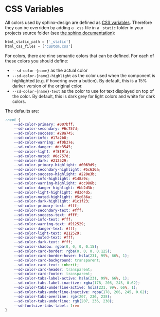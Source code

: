 # CSS Variables

All colors used by sphinx-design are defined as [CSS variables](https://developer.mozilla.org/en-US/docs/Web/CSS/Using_CSS_custom_properties).
Therefore they can be overriden by adding a `.css` file in a `_static` folder in your projects source folder (see [the sphinx documentation](https://www.sphinx-doc.org/en/master/usage/configuration.html#confval-html_css_files)):

```python
html_static_path = ['_static']
html_css_files = ['custom.css']
```

For colors, there are nine semantic colors that can be defined.
For each of these colors you should define:

- `--sd-color-{name}` as the actual color
- `--sd-color-{name}-highlight` as the color used when the component is highlighted
  (e.g. if hovering over a button). By default, this is a 15% darker version of the original color.
- `--sd-color-{name}-text` as the color to use for text displayed on top of the color.
  By default, this is dark grey for light colors and white for dark colors.

The defaults are:

```css
:root {
    --sd-color-primary: #007bff;
    --sd-color-secondary: #6c757d;
    --sd-color-success: #28a745;
    --sd-color-info: #17a2b8;
    --sd-color-warning: #f0b37e;
    --sd-color-danger: #dc3545;
    --sd-color-light: #f8f9fa;
    --sd-color-muted: #6c757d;
    --sd-color-dark: #212529;
    --sd-color-primary-highlight: #0069d9;
    --sd-color-secondary-highlight: #5c636a;
    --sd-color-success-highlight: #228e3b;
    --sd-color-info-highlight: #148a9c;
    --sd-color-warning-highlight: #cc986b;
    --sd-color-danger-highlight: #bb2d3b;
    --sd-color-light-highlight: #d3d4d5;
    --sd-color-muted-highlight: #5c636a;
    --sd-color-dark-highlight: #1c1f23;
    --sd-color-primary-text: #fff;
    --sd-color-secondary-text: #fff;
    --sd-color-success-text: #fff;
    --sd-color-info-text: #fff;
    --sd-color-warning-text: #212529;
    --sd-color-danger-text: #fff;
    --sd-color-light-text: #212529;
    --sd-color-muted-text: #fff;
    --sd-color-dark-text: #fff;
    --sd-color-shadow: rgba(0, 0, 0, 0.15);
    --sd-color-card-border: rgba(0, 0, 0, 0.125);
    --sd-color-card-border-hover: hsla(231, 99%, 66%, 1);
    --sd-color-card-background: transparent;
    --sd-color-card-text: inherit;
    --sd-color-card-header: transparent;
    --sd-color-card-footer: transparent;
    --sd-color-tabs-label-active: hsla(231, 99%, 66%, 1);
    --sd-color-tabs-label-inactive: rgba(178, 206, 245, 0.62);
    --sd-color-tabs-underline-active: hsla(231, 99%, 66%, 1);
    --sd-color-tabs-underline-inactive: rgba(178, 206, 245, 0.62);
    --sd-color-tabs-overline: rgb(207, 236, 238);
    --sd-color-tabs-underline: rgb(207, 236, 238);
    --sd-fontsize-tabs-label: 1rem
}
```
